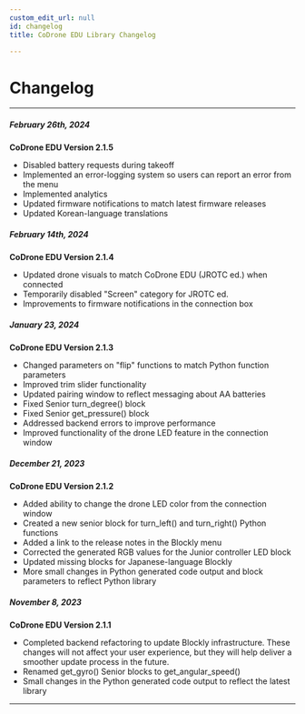 ```yaml
---
custom_edit_url: null
id: changelog
title: CoDrone EDU Library Changelog

---
```

# Changelog
---

##### February 26th, 2024

**CoDrone EDU Version 2.1.5**

* Disabled battery requests during takeoff
* Implemented an error-logging system so users can report an error from the menu
* Implemented analytics
* Updated firmware notifications to match latest firmware releases
* Updated Korean-language translations


##### February 14th, 2024

**CoDrone EDU Version 2.1.4**

* Updated drone visuals to match CoDrone EDU (JROTC ed.) when connected
* Temporarily disabled "Screen" category for JROTC ed.
* Improvements to firmware notifications in the connection box


##### January 23, 2024

**CoDrone EDU Version 2.1.3**

* Changed parameters on "flip" functions to match Python function parameters
* Improved trim slider functionality
* Updated pairing window to reflect messaging about AA batteries
* Fixed Senior turn_degree() block
* Fixed Senior get_pressure() block
* Addressed backend errors to improve performance
* Improved functionality of the drone LED feature in the connection window


##### December 21, 2023

**CoDrone EDU Version 2.1.2**

* Added ability to change the drone LED color from the connection window
* Created a new senior block for turn_left() and turn_right() Python functions
* Added a link to the release notes in the Blockly menu
* Corrected the generated RGB values for the Junior controller LED block
* Updated missing blocks for Japanese-language Blockly
* More small changes in Python generated code output and block parameters to reflect Python library


##### November 8, 2023

**CoDrone EDU Version 2.1.1**

* Completed backend refactoring to update Blockly infrastructure. These changes will not affect your user experience, but they will help deliver a smoother update process in the future.
* Renamed get_gyro() Senior blocks to get_angular_speed()
* Small changes in the Python generated code output to reflect the latest library

---